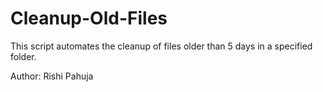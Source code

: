 # Cleanup-Old-Files

This script automates the cleanup of files older than 5 days in a specified folder.

Author: Rishi Pahuja